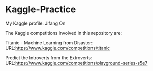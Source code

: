 # Kaggle-Practice

My Kaggle profile: Jifang On

The Kaggle competitions involved in this repository are:

Titanic - Machine Learning from Disaster: URL:https://www.kaggle.com/competitions/titanic

Predict the Introverts from the Extroverts: URL:https://www.kaggle.com/competitions/playground-series-s5e7

